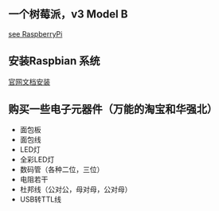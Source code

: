 

## 一个树莓派，v3 Model B

[see RaspberryPi](./docs/PI.jpg)

## 安装Raspbian 系统

[官网文档安装](https://www.raspberrypi.org/downloads/raspbian/)

## 购买一些电子元器件（万能的淘宝和华强北）

- 面包板
- 面包线
- LED灯
- 全彩LED灯
- 数码管（各种二位，三位）
- 电阻若干
- 杜邦线（公对公，母对母，公对母）
- USB转TTL线


